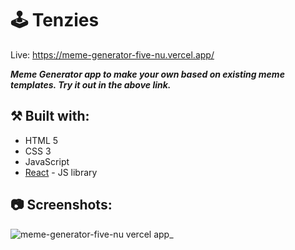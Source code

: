 # 🕹️ Tenzies

Live: https://meme-generator-five-nu.vercel.app/

***Meme Generator app to make your own based on existing meme templates. Try it out in the above link.***

## ⚒️ Built with:
- HTML 5
- CSS 3
- JavaScript
- [React](https://reactjs.org/) - JS library

## 📷 Screenshots:

![meme-generator-five-nu vercel app_](https://github.com/user-attachments/assets/1875f72f-58e3-4a63-ac56-0d85589b4419)

